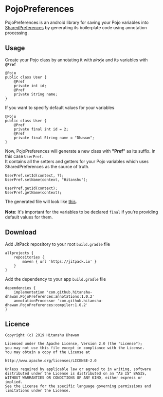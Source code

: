 # PojoPreferences
PojoPreferences is an android library for saving your Pojo variables into [SharedPreferences](https://developer.android.com/reference/android/content/SharedPreferences.html) by generating its boilerplate code using annotation processing.

## Usage
Create your Pojo class by annotating it with <b>`@Pojo`</b> and its variables with <b>`@Pref`</b>
```
@Pojo
public class User {
    @Pref
    private int id;
    @Pref
    private String name;
}
```
If you want to specify default values for your variables
```
@Pojo
public class User {
    @Pref
    private final int id = 2;
    @Pref
    private final String name = "Dhawan";
}
```
Now, PojoPreferences will generate a new class with <b>"Pref"</b> as its suffix. In this case `UserPref`.
<br>
It contains all the setters and getters for your Pojo variables which uses SharedPreferences as the source of truth.
```
UserPref.setId(context, 7);
UserPref.setName(context, "Hitanshu");

UserPref.getId(context);
UserPref.getName(context);
```
The generated file will look like [this](app/src/main/java/com/hitanshudhawan/pojopreferences/sample/UserPrefSample.txt).
<br>
<br>
<b>Note:</b> It's important for the variables to be declared `final` if you're providing default values for them.

## Download
Add JitPack repository to your root `build.gradle` file
```
allprojects {
    repositories {
        maven { url 'https://jitpack.io' }
    }
}
```
Add the dependency to your app `build.gradle` file
```
dependencies {
    implementation 'com.github.hitanshu-dhawan.PojoPreferences:annotations:1.0.2'
    annotationProcessor 'com.github.hitanshu-dhawan.PojoPreferences:compiler:1.0.2'
}
```

## Licence
```
Copyright (c) 2019 Hitanshu Dhawan

Licensed under the Apache License, Version 2.0 (the "License");
you may not use this file except in compliance with the License.
You may obtain a copy of the License at

http://www.apache.org/licenses/LICENSE-2.0

Unless required by applicable law or agreed to in writing, software
distributed under the License is distributed on an "AS IS" BASIS,
WITHOUT WARRANTIES OR CONDITIONS OF ANY KIND, either express or implied.
See the License for the specific language governing permissions and
limitations under the License.
```
